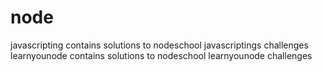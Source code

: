 # node

javascripting contains solutions to nodeschool javascriptings challenges
learnyounode contains solutions to nodeschool learnyounode challenges
